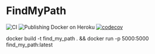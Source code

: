 FindMyPath
====

![CI](https://github.com/amauryval/FindMyPath/workflows/CI/badge.svg?branch=master)
![Publishing Docker on Heroku](https://github.com/amauryval/FindMyPath/workflows/Publishing%20Docker%20on%20Heroku/badge.svg)
[![codecov](https://codecov.io/gh/amauryval/FindMyPath/branch/master/graph/badge.svg)](https://codecov.io/gh/amauryval/FindMyPath)


docker build -t find_my_path . && docker run -p 5000:5000 find_my_path:latest
